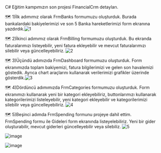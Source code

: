  C# Eğitim kampımızın son projesi FinancialCrm detayları. 
 
:world_map:  1)İlk adımımız olarak FrmBanks formumuzu oluşturduk. Burada bankalardaki bakiyelerimizi ve son 5 Banka hareketlerimizi form ekranına yazdırdık.![1](https://github.com/user-attachments/assets/53510bcb-56ab-42af-ba8d-a5524a60d163)

:world_map:  2)İkinci adımımız olarak FrmBilling formumuzu oluşturduk. Bu ekranda faturalarımızı listeyebilir, yeni fatura ekleyebilir ve mevcut faturalarımızı silebilir veya güncelleyebiliriz. ![2](https://github.com/user-attachments/assets/d876b2dc-639d-43e5-be73-344f856a556b)

:world_map:  3)Üçündü adımızıda FrmDashboard formumuzu oluşturduk. Form ekranımızda toplam bakiyemizi, fatura bilgilerimizi ve gelen son havalemizi göstedik. Ayrıca chart araçlarını kullanarak verilerimizi grafikler üzerinde gösterdik.![3](https://github.com/user-attachments/assets/a52f9f2f-c2af-4f0e-bdc1-abe291a6e8d4)

:world_map:   4)Dördüncü adımımızda FrmCategories formumuzu oluşturduk. Form ekranımızı kullanarak yeni bir kategori ekleyebiliriz, buttonlarımızı kullanarak kategorilerimizi listeleyebilir, yeni kategori ekleyebilir ve kategorilerimizi silebilir veya güncelleyebiliriz.
![4](https://github.com/user-attachments/assets/4bf92a43-785b-480c-8f7c-ad581915721e)

:world_map:  5)Beşinci adımda FrmSpending formunu projeye dahil ettim. FrmSpending formu ile Gideleri form ekranında listeyelebiliriz. Yeni bir gider oluşturabilir, mevcut giderleri güncelleyebilir veya silebiliz.
![5](https://github.com/user-attachments/assets/8cae1775-1834-48d7-83c1-f07060efa32f)

![image](https://github.com/user-attachments/assets/ceee914e-d412-4f16-bfc5-46ac8652f23f)


![image](https://github.com/user-attachments/assets/df4ecba3-ff9a-41d5-999c-626525ed0216)
